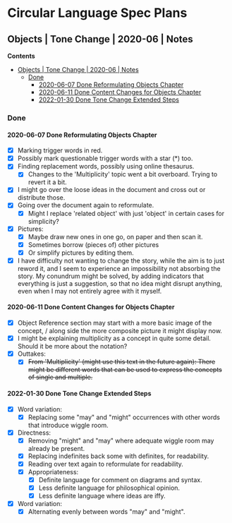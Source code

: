 Circular Language Spec Plans
============================

Objects | Tone Change | 2020-06 | Notes
---------------------------------------

__Contents__

- [Objects | Tone Change | 2020-06 | Notes](#objects--tone-change--2020-06--notes)
    - [Done](#done)
        - [2020-06-07 Done Reformulating Objects Chapter](#2020-06-07-done-reformulating-objects-chapter)
        - [2020-06-11 Done Content Changes for Objects Chapter](#2020-06-11-done-content-changes-for-objects-chapter)
        - [2022-01-30 Done Tone Change Extended Steps](#2022-01-30-done-tone-change-extended-steps)

### Done

#### 2020-06-07 Done Reformulating Objects Chapter

- [x] Marking trigger words in red.
- [x] Possibly mark questionable trigger words with a star (*) too.
- [x] Finding replacement words, possibly using online thesaurus.
    - [x] Changes to the 'Multiplicity' topic went a bit overboard. Trying to revert it a bit.
- [x] I might go over the loose ideas in the document and cross out or distribute those.
- [x] Going over the document again to reformulate.
    - [x] Might I replace 'related object' with just 'object' in certain cases for simplicity?
- [x] Pictures:
    - [x] Maybe draw new ones in one go, on paper and then scan it.
    - [x] Sometimes borrow (pieces of) other pictures
    - [x] Or simplify pictures by editing them.
- [x] I have difficulty not wanting to change the story, while the aim is to just reword it, and I seem to experience an impossibility not absorbing the story. My conundrum might be solved, by adding indicators that everything is just a suggestion, so that no idea might disrupt anything, even when I may not entirely agree with it myself.

#### 2020-06-11 Done Content Changes for Objects Chapter

- [x] Object Reference section may start with a more basic image of the concept, / along side the more composite picture it might display now.
- [x] I might be explaining multiplicity as a concept in quite some detail. Should it be more about the notation?
- [x] Outtakes:
    - [x] ~~From 'Multiplicity' (might use this text in the future again): There might be different words that can be used to express the concepts of single and multiple.~~

#### 2022-01-30 Done Tone Change Extended Steps

- [x] Word variation:
    - [x] Replacing some "may" and "might" occurrences with other words that introduce wiggle room.
- [x] Directness:
    - [x] Removing "might" and "may" where adequate wiggle room may already be present.
    - [x] Replacing indefinites back some with definites, for readability. 
    - [x] Reading over text again to reformulate for readability.
    - [x] Appropriateness:
        - [x] Definite language for comment on diagrams and syntax.
        - [x] Less definite language for philosophical opinion.
        - [x] Less definite language where ideas are iffy.
- [x] Word variation:
    - [x] Alternating evenly between words "may" and "might".